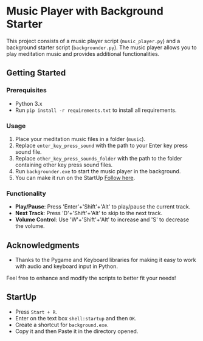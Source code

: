 # Music Player with Background Starter

This project consists of a music player script (`music_player.py`) and a background starter script (`backgrounder.py`). The music player allows you to play meditation music and provides additional functionalities.

## Getting Started

### Prerequisites

- Python 3.x
- Run `pip install -r requirements.txt` to install all requirements.

### Usage

1. Place your meditation music files in a folder (`music`).
2. Replace `enter_key_press_sound` with the path to your Enter key press sound file.
3. Replace `other_key_press_sounds_folder` with the path to the folder containing other key press sound files.
4. Run `backgrounder.exe` to start the music player in the background.
5. You can make it run on the StartUp [Follow here](https://github.com/AmineGm73/Backgrounder/blob/main/README.md#startup).

### Functionality

- **Play/Pause**: Press 'Enter'+'Shift'+'Alt' to play/pause the current track.
- **Next Track**: Press 'D'+'Shift'+'Alt' to skip to the next track.
- **Volume Control**: Use 'W'+'Shift'+'Alt' to increase and 'S' to decrease the volume.


## Acknowledgments

- Thanks to the Pygame and Keyboard libraries for making it easy to work with audio and keyboard input in Python.

Feel free to enhance and modify the scripts to better fit your needs!

## StartUp
- Press ``Start + R``.
- Enter on the text box `shell:startup` and then `OK`.
- Create a shortcut for `background.exe`.
- Copy it and then Paste it in the directory opened.
